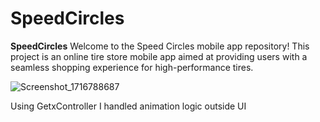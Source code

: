 # SpeedCircles

**SpeedCircles**
Welcome to the Speed Circles mobile app repository! This project is an online tire store mobile app aimed at providing users with a seamless shopping experience for high-performance tires.

![Screenshot_1716788687](https://github.com/MustafaSheeha/SpeedCircles/assets/147057845/d620710b-3363-4ca3-98a9-6a9535578950)

Using GetxController I handled animation logic outside UI
